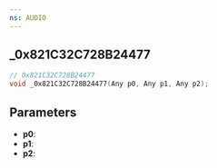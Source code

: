```yaml
---
ns: AUDIO
---
```

## _0x821C32C728B24477

```c
// 0x821C32C728B24477
void _0x821C32C728B24477(Any p0, Any p1, Any p2);
```

## Parameters
* **p0**:
* **p1**:
* **p2**:
